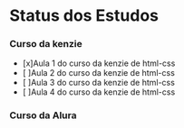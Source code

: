 # Status dos Estudos

### Curso da kenzie

 - [x]Aula 1 do curso da kenzie de html-css
 - [ ]Aula 2 do curso da kenzie de html-css
 - [ ]Aula 3 do curso da kenzie de html-css
 - [ ]Aula 4 do curso da kenzie de html-css

### Curso da Alura